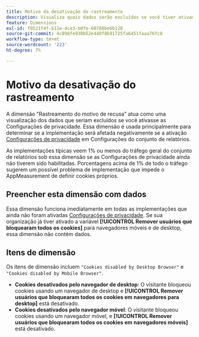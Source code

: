 ```yaml
---
title: Motivo da desativação do rastreamento
description: Visualiza quais dados serão excluídos se você tiver ativado as Configurações de privacidade.
feature: Dimensions
exl-id: f0521f4f-b11e-4ce3-b0fe-60788be6b120
source-git-commit: 4c896fe930b52e440f8b91725fa6451faaa76fc8
workflow-type: tm+mt
source-wordcount: '223'
ht-degree: 7%

---
```


# Motivo da desativação do rastreamento

A dimensão &quot;Rastreamento do motivo de recusa&quot; atua como uma visualização dos dados que seriam excluídos se você ativasse as Configurações de privacidade. Essa dimensão é usada principalmente para determinar se a implementação será afetada negativamente se a ativação [Configurações de privacidade](https://experienceleague.adobe.com/docs/core-services/interface/administration/ec-cookies/browser-cookie-settings.html) em Configurações do conjunto de relatórios.

As implementações típicas veem 1% ou menos do tráfego geral do conjunto de relatórios sob essa dimensão se as Configurações de privacidade ainda não tiverem sido habilitadas. Porcentagens acima de 1% de todo o tráfego sugerem um possível problema de implementação que impede o AppMeasurement de definir cookies próprios.

## Preencher esta dimensão com dados

Essa dimensão funciona imediatamente em todas as implementações que ainda não foram ativadas [Configurações de privacidade](https://experienceleague.adobe.com/docs/core-services/interface/administration/ec-cookies/browser-cookie-settings.html). Se sua organização já tiver ativado a variável **[!UICONTROL Remover usuários que bloquearam todos os cookies]** para navegadores móveis e de desktop, essa dimensão não contém dados.

## Itens de dimensão

Os itens de dimensão incluem `"Cookies disabled by Desktop Browser"` e `"Cookies disabled by Mobile Browser"`.

* **Cookies desativados pelo navegador de desktop**: O visitante bloqueou cookies usando um navegador de desktop e **[!UICONTROL Remover usuários que bloquearam todos os cookies em navegadores para desktop]** está desativado.
* **Cookies desativados pelo navegador móvel**: O visitante bloqueou cookies usando um navegador móvel, e **[!UICONTROL Remover usuários que bloquearam todos os cookies em navegadores móveis]** está desativado.
